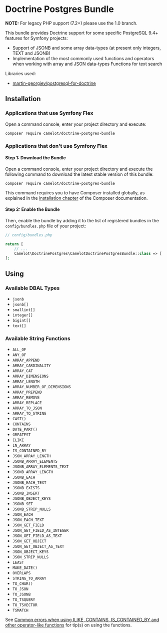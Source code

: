 Doctrine Postgres Bundle
========================

**NOTE:** For legacy PHP support (7.2+) please use the 1.0 branch.

This bundle provides Doctrine support for some specific PostgreSQL 9.4+ features for Symfony projects:

- Support of JSONB and some array data-types (at present only integers, TEXT and JSONB)
- Implementation of the most commonly used functions and operators when working with array and JSON data-types
Functions for text search

Libraries used:

-  [martin-georgiev/postgresql-for-doctrine][georgiev]

Installation
------------

### Applications that use Symfony Flex

Open a command console, enter your project directory and execute:

```console
composer require camelot/doctrine-postgres-bundle
```

### Applications that don't use Symfony Flex

#### Step 1: Download the Bundle

Open a command console, enter your project directory and execute the
following command to download the latest stable version of this bundle:

```console
composer require camelot/doctrine-postgres-bundle
```

This command requires you to have Composer installed globally, as explained
in the [installation chapter](https://getcomposer.org/doc/00-intro.md)
of the Composer documentation.

#### Step 2: Enable the Bundle

Then, enable the bundle by adding it to the list of registered bundles
in the `config/bundles.php` file of your project:

```php
// config/bundles.php

return [
    // ...
    Camelot\DoctrinePostgres\CamelotDoctrinePostgresBundle::class => ['all' => true],
];
```

Using
-----

### Available DBAL Types

 - `jsonb`
 - `jsonb[]`
 - `smallint[]`
 - `integer[]`
 - `bigint[]`
 - `text[]`

### Available String Functions

 - `ALL_OF`
 - `ANY_OF`
 - `ARRAY_APPEND`
 - `ARRAY_CARDINALITY`
 - `ARRAY_CAT`
 - `ARRAY_DIMENSIONS`
 - `ARRAY_LENGTH`
 - `ARRAY_NUMBER_OF_DIMENSIONS`
 - `ARRAY_PREPEND`
 - `ARRAY_REMOVE`
 - `ARRAY_REPLACE`
 - `ARRAY_TO_JSON`
 - `ARRAY_TO_STRING`
 - `CAST()`
 - `CONTAINS`
 - `DATE_PART()`
 - `GREATEST`
 - `ILIKE`
 - `IN_ARRAY`
 - `IS_CONTAINED_BY`
 - `JSON_ARRAY_LENGTH`
 - `JSONB_ARRAY_ELEMENTS`
 - `JSONB_ARRAY_ELEMENTS_TEXT`
 - `JSONB_ARRAY_LENGTH`
 - `JSONB_EACH`
 - `JSONB_EACH_TEXT`
 - `JSONB_EXISTS`
 - `JSONB_INSERT`
 - `JSONB_OBJECT_KEYS`
 - `JSONB_SET`
 - `JSONB_STRIP_NULLS`
 - `JSON_EACH`
 - `JSON_EACH_TEXT`
 - `JSON_GET_FIELD`
 - `JSON_GET_FIELD_AS_INTEGER`
 - `JSON_GET_FIELD_AS_TEXT`
 - `JSON_GET_OBJECT`
 - `JSON_GET_OBJECT_AS_TEXT`
 - `JSON_OBJECT_KEYS`
 - `JSON_STRIP_NULLS`
 - `LEAST`
 - `MAKE_DATE()`
 - `OVERLAPS`
 - `STRING_TO_ARRAY`
 - `TO_CHAR()`
 - `TO_JSON`
 - `TO_JSONB`
 - `TO_TSQUERY`
 - `TO_TSVECTOR`
 - `TSMATCH`

See [Common errors when using ILIKE, CONTAINS, IS_CONTAINED_BY and other operator-like functions][doc-use-case]
for tip(s) on using the functions.

[georgiev]: https://github.com/martin-georgiev/postgresql-for-doctrine
[doc-symfony]: https://github.com/martin-georgiev/postgresql-for-doctrine/blob/master/docs/INTEGRATING-WITH-SYMFONY.md
[doc-use-case]: https://github.com/martin-georgiev/postgresql-for-doctrine/blob/master/docs/USE-CASES-AND-EXAMPLES.md
